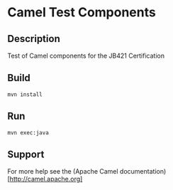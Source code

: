 # Camel Test Components

## Description
Test of Camel components for the JB421 Certification

## Build
```
mvn install
```

## Run
```
mvn exec:java
```

## Support
For more help see the (Apache Camel documentation)[http://camel.apache.org]


